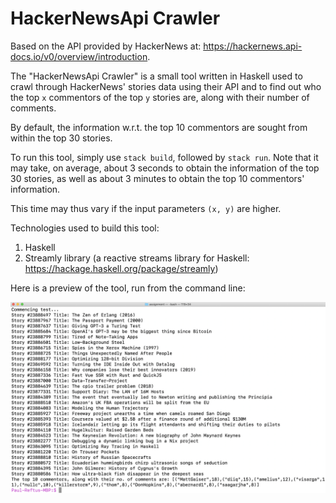 # HackerNewsApi Crawler

Based on the API provided by HackerNews at: https://hackernews.api-docs.io/v0/overview/introduction.

The "HackerNewsApi Crawler" is a small tool written in Haskell used to crawl through HackerNews' stories data using their API
and to find out who the top `x` commentors of the top `y` stories are, along with their number of comments.

By default, the information w.r.t. the top 10 commentors are sought from within the top 30 stories.


To run this tool, simply use `stack build`, followed by `stack run`. Note that it may take, on average, about 3 seconds to obtain
the information of the top 30 stories, as well as about 3 minutes to obtain the top 10 commentors' information.

This time may thus vary if the input parameters `(x, y)` are higher.

Technologies used to build this tool:
1) Haskell
2) Streamly library (a reactive streams library for Haskell: https://hackage.haskell.org/package/streamly)

Here is a preview of the tool, run from the command line:

 ![HackerNewsApi Crawler Preview](./assignment/assets/images/hackerNewsApiCrawler_preview.png)



